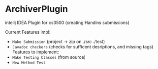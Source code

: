 # ArchiverPlugin
intelij IDEA Plugin for cs3500 (creating Handins submissions)

Current Features impl:
- `Make Submission` (project -> zip on ./src ./test)
- `Javadoc checkers` (checks for sufficent desriptions, and missing tags)
Features to implement:
- `Make Testing Classes` (from source)
- `New Method Test`
